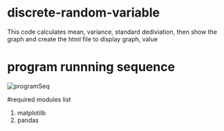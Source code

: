 # discrete-random-variable   

This code calculates mean, variance, standard dediviation, then show the graph and create the html file to display graph, value

# program runnning sequence
![programSeq](https://user-images.githubusercontent.com/59336397/177009567-9c57b8ef-bf24-44e3-bb08-2009ef3f21d2.png)

#required modules list   
1. matplotilb 
2. pandas

